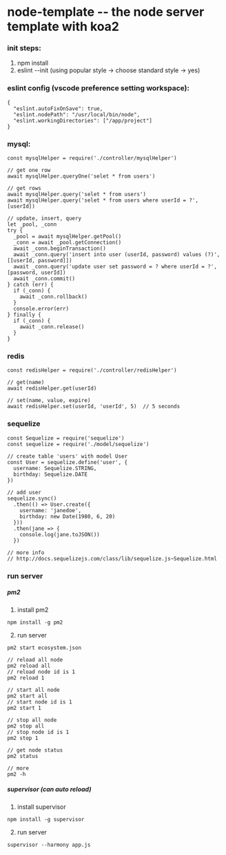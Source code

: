 # node-template -- the node server template with koa2

### init steps:

1. npm install
2. eslint --init (using popular style -> choose standard style -> yes)

### eslint config (vscode preference setting workspace):

```
{
  "eslint.autoFixOnSave": true,
  "eslint.nodePath": "/usr/local/bin/node",
  "eslint.workingDirectories": ["/app/project"]
}
```

### mysql:
```
const mysqlHelper = require('./controller/mysqlHelper')

// get one row
await mysqlHelper.queryOne('selet * from users')

// get rows
await mysqlHelper.query('selet * from users')
await mysqlHelper.query('selet * from users where userId = ?', [userId])

// update, insert, query
let _pool, _conn
try {
  _pool = await mysqlHelper.getPool()
  _conn = await _pool.getConnection()
  await _conn.beginTransaction()
  await _conn.query('insert into user (userId, password) values (?)', [[userId, password]])
  await _conn.query('update user set password = ? where userId = ?', [password, userId])
  await _conn.commit()
} catch (err) {
  if (_conn) {
    await _conn.rollback()
  }
  console.error(err)
} finally {
  if (_conn) {
    await _conn.release()
  }
}
```

### redis
```
const redisHelper = require('./controller/redisHelper')

// get(name)
await redisHelper.get(userId)

// set(name, value, expire) 
await redisHelper.set(userId, 'userId', 5)  // 5 seconds
```

### sequelize
```
const Sequelize = require('sequelize')
const sequelize = require('./model/sequelize')

// create table 'users' with model User
const User = sequelize.define('user', {
  username: Sequelize.STRING,
  birthday: Sequelize.DATE
})

// add user
sequelize.sync()
  .then(() => User.create({
    username: 'janedoe',
    birthday: new Date(1980, 6, 20)
  }))
  .then(jane => {
    console.log(jane.toJSON())
  })
  
// more info
// http://docs.sequelizejs.com/class/lib/sequelize.js~Sequelize.html
```

### run server
##### pm2
1. install pm2

```
npm install -g pm2
```
2. run server

```
pm2 start ecosystem.json

// reload all node
pm2 reload all
// reload node id is 1
pm2 reload 1

// start all node
pm2 start all
// start node id is 1
pm2 start 1

// stop all node
pm2 stop all
// stop node id is 1
pm2 stop 1

// get node status
pm2 status

// more
pm2 -h
```

##### supervisor (can auto reload)
1. install supervisor

```
npm install -g supervisor
```

2. run server

```
supervisor --harmony app.js
```